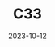 ---
title: C33
date: 2023-10-12
image: "c33.gimp.png"
palette: R/G/B
gear:
- ref: azgti
- ref: gt71
- ref: asi662
  settings:
    exposure: 30s
    gain: 252
    binning: 1x
    frames:
      units: ""
      lights: 46
      darks: 20
      bias: 20
- ref: optilonguhc
---